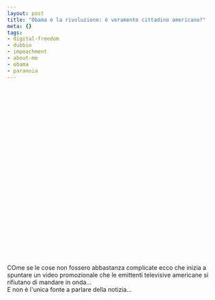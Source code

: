 ```yaml
--- 
layout: post
title: "Obama e la rivoluzione: è veramente cittadino americano?"
meta: {}
tags: 
- digital-freedom
- dubbio
- impeachment
- about-me
- obama
- paranoia
---
```

<object width="535" height="400"><param name="movie" value="http://www.youtube.com/v/YYdk26ezVio&rel=1"></param><param name="wmode" value="transparent"></param><embed src="http://www.youtube.com/v/YYdk26ezVio&rel=1" type="application/x-shockwave-flash" wmode="transparent" width="535" height="400"></embed></object>  
  
COme se le cose non fossero abbastanza complicate ecco che inizia a spuntare un video promozionale che le emittenti televisive americane si rifiutano di mandare in onda...  
E non è l'unica fonte a parlare della notizia...   
